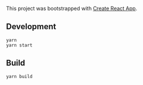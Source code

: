 This project was bootstrapped with [Create React App](https://github.com/facebookincubator/create-react-app).

## Development

```
yarn
yarn start
```

## Build

`yarn build`
